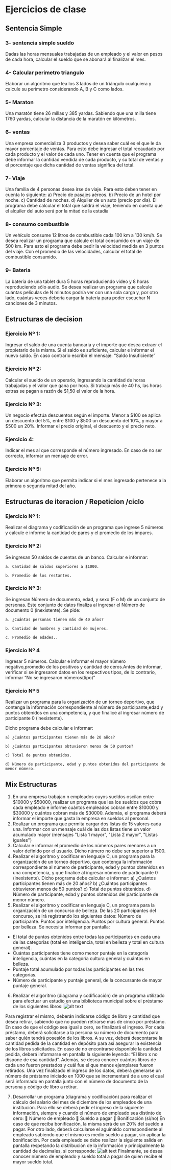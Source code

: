 # Ejercicios de clase
## Sentencia Simple

### 3- sentencia simple sueldo
Dadas las horas mensuales trabajadas de un empleado y el valor en pesos de cada hora, calcular el
sueldo que se abonará al finalizar el mes.

### 4- Calcular perimetro triangulo
Elaborar un algoritmo que lea los 3 lados de un triángulo cualquiera y calcule su perímetro
considerando A, B y C como lados. 

### 5- Maraton
Una maratón tiene 26 millas y 385 yardas. Sabiendo que una milla tiene 1760 yardas, calcular la
distancia de la maratón en kilómetros. 

### 6- ventas
Una empresa comercializa 3 productos y desea saber cuál es el que le da mayor porcentaje de ventas.
Para esto debe ingresar el total recaudado por cada producto y el valor de cada uno. Tener en cuenta
que el programa debe informar la cantidad vendida de cada producto, y su total de ventas y el
porcentaje que dicha cantidad de ventas significa del total. 

### 7- Viaje
Una familia de 4 personas desea irse de viaje. 
Para esto deben tener en cuenta lo siguiente:
 a) Precio de pasajes aéreos. 
 b) Precio de un hotel por noche. 
 c) Cantidad de noches. 
 d) Alquiler de un auto (precio por día). 
 El programa debe calcular el total que saldrá el viaje, teniendo en cuenta que el
alquiler del auto será por la mitad de la estadía

### 8- consumo combustible
Un vehículo consume 12 litros de combustible cada 100 km a 130 km/h. Se desea realizar un
programa que calcule el total consumido en un viaje de 500 km. Para esto el programa debe pedir la
velocidad medida en 3 puntos del viaje. Con el promedio de las velocidades, calcular el total de
combustible consumido.

### 9- Bateria 
La batería de una tablet dura 5 horas reproduciendo video y 8 horas reproduciendo sólo audio. Se
desea realizar un programa que calcule cuántas películas de N minutos podría ver con una sola carga
y, por otro lado, cuántas veces debería cargar la batería para poder escuchar N canciones de 3
minutos.

## Estructuras de decision

### Ejercicio Nº 1:
Ingresar el saldo de una cuenta bancaria y el importe que desea extraer el propietario de la misma. Si el saldo
es suficiente, calcular e informar el nuevo saldo. En caso contrario escribir el mensaje: “Saldo Insuficiente”

### Ejercicio Nº 2:
Calcular el sueldo de un operario, ingresando la cantidad de horas trabajadas y el valor que gana por hora. Si
trabaja más de 40 hs, las horas extras se pagan a razón de $1,50 el valor de la hora.

### Ejercicio Nº 3:
Un negocio efectúa descuentos según el importe. Menor a $100 se aplica un descuento del 5%, entre $100 y
$500 un descuento del 10%, y mayor a $500 un 20%.
Informar el precio original, el descuento y el precio neto.

### Ejercicio 4:
Indicar el mes al que corresponde el número ingresado. En caso de no ser correcto, informar un mensaje de
error.

### Ejercicio Nº 5:
Elaborar un algoritmo que permita indicar si el mes ingresado pertenece a la primera o segunda mitad del
año.

## Estructuras de iteracion / Repeticion /ciclo

### Ejercicio Nº 1:
Realizar el diagrama y codificación de un programa que ingrese 5 números y calcule e informe la cantidad de
pares y el promedio de los impares.

### Ejercicio Nº 2:
Se ingresan 50 saldos de cuentas de un banco. Calcular e informar:

    a. Cantidad de saldos superiores a $1000.

    b. Promedio de los restantes.

### Ejercicio Nº 3:
Se ingresan Número de documento, edad, y sexo (F o M) de un conjunto de personas. Este conjunto de datos
finaliza al ingresar el Número de documento 0 (inexistente).
Se pide:

    a. ¿Cuántas personas tienen más de 40 años?

    b. Cantidad de hombres y cantidad de mujeres.

    c. Promedio de edades..

### Ejercicio Nº 4
Ingresar 5 números. Calcular e informar el mayor número negativo,promedio de los positivos y cantidad de ceros.Antes de informar, verificar si se ingresaron datos en los respectivos tipos, de lo contrario, informar “No se ingresaron números(tipo)”

### Ejercicio Nº 5
Realizar un programa para la organización de un torneo deportivo,
que contenga la información correspondiente al número de participante,edad y puntos obtenidos en una competencia, y que finalice al ingresar número de participante 0 (inexistente).

Dicho programa debe calcular e informar:

    a) ¿Cuántos participantes tienen más de 20 años?

    b) ¿Cuántos participantes obtuvieron menos de 50 puntos?

    c) Total de puntos obtenidos.

    d) Número de participante, edad y puntos obtenidos del participante de menor número.

## Mix Estructuras
1. En una empresa trabajan n empleados cuyos sueldos oscilan entre $10000 y $50000, realizar un
programa que lea los sueldos que cobra cada empleado e informe cuántos empleados cobran entre
$10000 y $30000 y cuántos cobran más de $30000. Además, el programa deberá informar el importe
que gasta la empresa en sueldos al personal.
2. Realizar un programa que permita cargar dos listas de 15 valores cada una. Informar con un mensaje
cuál de las dos listas tiene un valor acumulado mayor (mensajes "Lista 1 mayor", "Lista 2 mayor",
"Listas iguales")
3. Calcular e informar el promedio de los números pares menores a un valor definido por el usuario.
Dicho número no debe ser superior a 1500.
4. Realizar el algoritmo y codificar en lenguaje C, un programa para la organización de un torneo
deportivo, que contenga la información correspondiente al número de participante, edad y puntos
obtenidos en una competencia, y que finalice al ingresar número de participante 0 (inexistente).
Dicho programa debe calcular e informar:
a) ¿Cuántos participantes tienen más de 20 años?
b) ¿Cuántos participantes obtuvieron menos de 50 puntos?
c) Total de puntos obtenidos.
d) Número de participante, edad y puntos obtenidos del participante de menor número.
5. Realizar el algoritmo y codificar en lenguaje C, un programa para la organización de un concurso de
belleza. De las 20 participantes del concurso, se irá registrando los siguientes datos:
Número de participante.
Puntos por inteligencia.
Puntos por cultura general.
Puntos por belleza.
Se necesita informar por pantalla:
- El total de puntos obtenidos entre todas las participantes en cada una de las categorías (total en
inteligencia, total en belleza y total en cultura general).
- Cuántas participantes tiene como menor puntaje en la categoría inteligencia, cuántas en la categoría
cultura general y cuántas en belleza.
- Puntaje total acumulado por todas las participantes en las tres categorías.
- Número de participante y puntaje general, de la concursante de mayor puntaje general.
6. Realizar el algoritmo (diagrama y codificación) de un programa utilizado para efectuar un estudio en
una biblioteca municipal sobre el préstamo de los siguientes libros:
![alt text](<Captura de pantalla 2024-04-30 235625.png>)

Para registrar el mismo, deberán indicarse código de libro y cantidad que desea retirar, sabiendo que
no pueden retirarse más de cinco por préstamo. En caso de que el código sea igual a cero, se
finalizará el ingreso.
Por cada préstamo, deberá solicitarse a la persona su número de documento para saber quién tendrá
posesión de los libros. A su vez, deberá descontarse la cantidad pedida de la cantidad en depósito
para así asegurar la existencia de los libros solicitados. En caso de no encontrarse disponible la
cantidad pedida, deberá informarse en pantalla la siguiente leyenda: “El libro x no dispone de esa
cantidad”. Además, se desea conocer cuántos libros de cada uno fueron prestados y cuál fue el que
menos ejemplares fueron retirados.
Una vez finalizado el ingreso de los datos, deberá generarse un número de préstamo iniciado en 1000
que se incrementará de a uno el cual será informado en pantalla junto con el número de documento de
la persona y código de libro a retirar.

7. Desarrollar un programa (diagrama y codificación) para realizar el cálculo del salario del mes de
diciembre de los empleados de una institución.
Para ello se deberá pedir el ingreso de la siguiente información, siempre y cuando el número de
empleado sea distinto de cero:
 Número de empleado
 Sueldo a pagar
 Bonificación (si/no)
En caso de que reciba bonificación, la misma será de un 20% del sueldo a pagar. Por otro lado,
deberá calcularse el aguinaldo correspondiente al empleado sabiendo que el mismo es medio sueldo a
pagar, sin aplicar la bonificación.
Por cada empleado se debe realizar la siguiente salida en pantalla respetando la distribución de la
información y principalmente la cantidad de decimales, si corresponde:
![alt text](image.png)
Finalmente, se desea conocer número de empleado y sueldo total a pagar de quien recibe el mayor
sueldo total.
